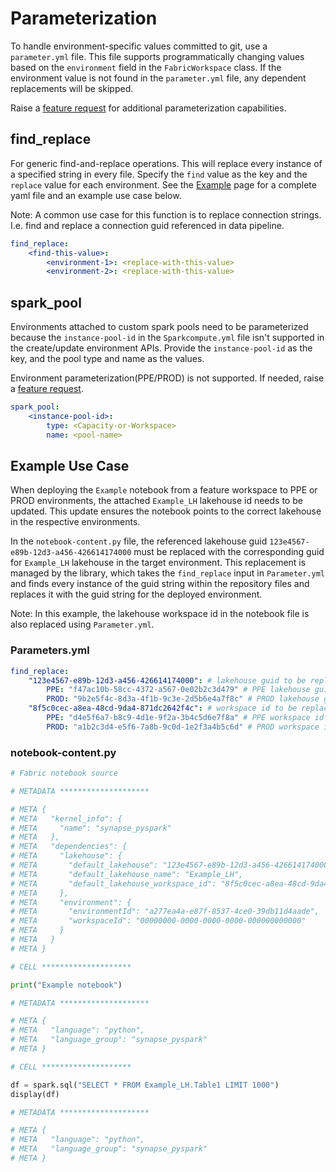 # Parameterization

To handle environment-specific values committed to git, use a `parameter.yml` file. This file supports programmatically changing values based on the `environment` field in the `FabricWorkspace` class. If the environment value is not found in the `parameter.yml` file, any dependent replacements will be skipped.

Raise a [feature request](https://github.com/microsoft/fabric-cicd/issues/new?template=2-feature.yml) for additional parameterization capabilities.

## find_replace

For generic find-and-replace operations. This will replace every instance of a specified string in every file. Specify the `find` value as the key and the `replace` value for each environment. See the [Example](example.md) page for a complete yaml file and an example use case below.

Note: A common use case for this function is to replace connection strings. I.e. find and replace a connection guid referenced in data pipeline.

```yaml
find_replace:
    <find-this-value>:
        <environment-1>: <replace-with-this-value>
        <environment-2>: <replace-with-this-value>
```

## spark_pool

Environments attached to custom spark pools need to be parameterized because the `instance-pool-id` in the `Sparkcompute.yml` file isn't supported in the create/update environment APIs. Provide the `instance-pool-id` as the key, and the pool type and name as the values.

Environment parameterization(PPE/PROD) is not supported. If needed, raise a [feature request](https://github.com/microsoft/fabric-cicd/issues/new?template=2-feature.yml).

```yaml
spark_pool:
    <instance-pool-id>:
        type: <Capacity-or-Workspace>
        name: <pool-name>
```

## Example Use Case

When deploying the `Example` notebook from a feature workspace to PPE or PROD environments, the attached `Example_LH` lakehouse id needs to be updated. This update ensures the notebook points to the correct lakehouse in the respective environments.

In the `notebook-content.py` file, the referenced lakehouse guid `123e4567-e89b-12d3-a456-426614174000` must be replaced with the corresponding guid for `Example_LH` lakehouse in the target environment. This replacement is managed by the library, which takes the `find_replace` input in `Parameter.yml` and finds every instance of the guid string within the repository files and replaces it with the guid string for the deployed environment.

Note: In this example, the lakehouse workspace id in the notebook file is also replaced using `Parameter.yml`.

### Parameters.yml

```yaml
find_replace:
    "123e4567-e89b-12d3-a456-426614174000": # lakehouse guid to be replaced
        PPE: "f47ac10b-58cc-4372-a567-0e02b2c3d479" # PPE lakehouse guid
        PROD: "9b2e5f4c-8d3a-4f1b-9c3e-2d5b6e4a7f8c" # PROD lakehouse guid
    "8f5c0cec-a8ea-48cd-9da4-871dc2642f4c": # workspace id to be replaced
        PPE: "d4e5f6a7-b8c9-4d1e-9f2a-3b4c5d6e7f8a" # PPE workspace id
        PROD: "a1b2c3d4-e5f6-7a8b-9c0d-1e2f3a4b5c6d" # PROD workspace id
```

### notebook-content.py

```python
# Fabric notebook source

# METADATA ********************

# META {
# META   "kernel_info": {
# META     "name": "synapse_pyspark"
# META   },
# META   "dependencies": {
# META     "lakehouse": {
# META       "default_lakehouse": "123e4567-e89b-12d3-a456-426614174000",
# META       "default_lakehouse_name": "Example_LH",
# META       "default_lakehouse_workspace_id": "8f5c0cec-a8ea-48cd-9da4-871dc2642f4c"
# META     },
# META     "environment": {
# META       "environmentId": "a277ea4a-e87f-8537-4ce0-39db11d4aade",
# META       "workspaceId": "00000000-0000-0000-0000-000000000000"
# META     }
# META   }
# META }

# CELL ********************

print("Example notebook")

# METADATA ********************

# META {
# META   "language": "python",
# META   "language_group": "synapse_pyspark"
# META }

# CELL ********************

df = spark.sql("SELECT * FROM Example_LH.Table1 LIMIT 1000")
display(df)

# METADATA ********************

# META {
# META   "language": "python",
# META   "language_group": "synapse_pyspark"
# META }
```
